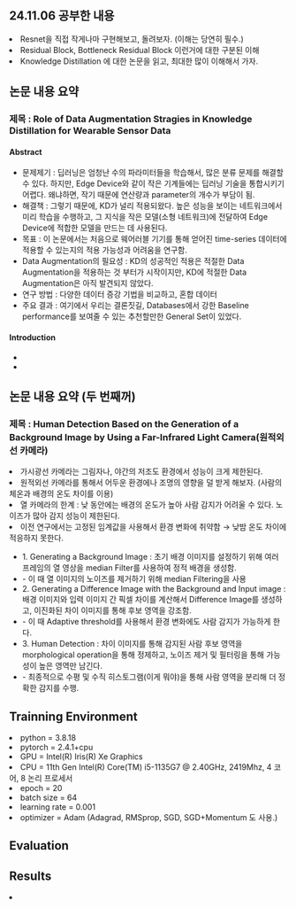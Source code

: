## 24.11.06 공부한 내용
<li> Resnet을 직접 작게나마 구현해보고, 돌려보자. (이해는 당연히 필수.) </li>
<li> Residual Block, Bottleneck Residual Block 이런거에 대한 구분된 이해 </li>
<li> Knowledge Distillation 에 대한 논문을 읽고, 최대한 많이 이해해서 가자. </li>



## 논문 내용 요약
### 제목 : Role of Data Augmentation Stragies in Knowledge Distillation for Wearable Sensor Data
#### Abstract
<ul>
<li> 문제제기 : 딥러닝은 엄청난 수의 파라미터들을 학습해서, 많은 분류 문제를 해결할 수 있다. 하지만, Edge Device와 같이 작은 기계들에는 딥러닝 기술을 통합시키기 어렵다. 왜냐하면, 작기 때문에 연산량과 parameter의 개수가 부담이 됨.</li>
<li> 해결책 : 그렇기 때문에, KD가 널리 적용되왔다. 높은 성능을 보이는 네트워크에서 미리 학습을 수행하고, 그 지식을 작은 모델(소형 네트워크)에 전달하여 Edge Device에 적합한 모델을 만드는 데 사용된다. </li>
<li> 목표 : 이 논문에서는 처음으로 웨어러블 기기를 통해 얻어진 time-series 데이터에 적용할 수 있는지의 적용 가능성과 어려움을 연구함. </li>
<li> Data Augmentation의 필요성 : KD의 성공적인 적용은 적절한 Data Augmentation을 적용하는 것 부터가 시작이지만, KD에 적절한 Data Augmentation은 아직 발견되지 않았다.</li>
<li> 연구 방법 : 다양한 데이터 증강 기법을 비교하고, 혼합 데이터  </li>
<li> 주요 결과 : 여기에서 우리는 결론짓길, Databases에서 강한 Baseline performance를 보여줄 수 있는 추천할만한 General Set이 있었다. </li>
</ul>

#### Introduction
<ul>
<li>  </li>
<li>  </li>
</ul>


## 논문 내용 요약 (두 번째꺼)
### 제목 : Human Detection Based on the Generation of a Background Image by Using a Far-Infrared Light Camera(원적외선 카메라)
<li> 가시광선 카메라는 그림자나, 야간의 저조도 환경에서 성능이 크게 제한된다. </li>
<li> 원적외선 카메라를 통해서 어두운 환경에나 조명의 영향을 덜 받게 해보자. (사람의 체온과 배경의 온도 차이를 이용) </li>
<li> 열 카메라의 한계 : 낮 동안에는 배경의 온도가 높아 사람 감지가 어려울 수 있다. 노이즈가 많아 감지 성능이 제한된다.</li>
<li> 이전 연구에서는 고정된 임계값을 사용해서 환경 변화에 취약함 → 낮밤 온도 차이에 적응하지 못한다. </li>
<ul>
<li> 1. Generating a Background Image : 초기 배경 이미지를 설정하기 위해 여러 프레임의 열 영상을 median Filter를 사용하여 정적 배경을 생성함. </li>
<li> - 이 때 열 이미지의 노이즈를 제거하기 위해 median Filtering을 사용 </li>
<li> 2. Generating a Difference Image with the Background and Input image : 배경 이미지와 입력 이미지 간 픽셀 차이를 계산해서 Difference Image를 생성하고, 이진화된 차이 이미지를 통해 후보 영역을 강조함. </li>
<li> - 이 때 Adaptive threshold를 사용해서 환경 변화에도 사람 감지가 가능하게 한다. </li>
<li> 3. Human Detection : 차이 이미지를 통해 감지된 사람 후보 영역을 morphological operation을 통해 정제하고, 노이즈 제거 및 필터링을 통해 가능성이 높은 영역만 남긴다. </li>
<li> - 최종적으로 수평 및 수직 히스토그램(이게 뭐야)을 통해 사람 영역을 분리해 더 정확한 감지를 수행. </li>
</ul>




## Trainning Environment
<li> python = 3.8.18 </li>
<li> pytorch = 2.4.1+cpu </li>
<li> GPU = Intel(R) Iris(R) Xe Graphics </li>
<li> CPU = 11th Gen Intel(R) Core(TM) i5-1135G7 @ 2.40GHz, 2419Mhz, 4 코어, 8 논리 프로세서 </li>
<li> epoch = 20 </li>
<li> batch size = 64 </li>
<li> learning rate = 0.001 </li>
<li> optimizer = Adam (Adagrad, RMSprop, SGD, SGD+Momentum 도 사용.) </li>



## Evaluation


## Results
<li> </li>
